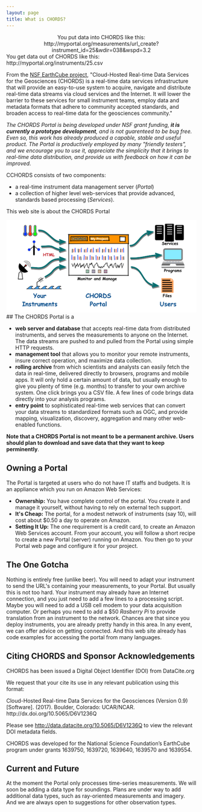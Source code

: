 ```yaml
---
layout: page
title: What is CHORDS?
---
```


<div class="well" style="text-align: center;">
  You put data into CHORDS like this:<br/>http://myportal.org/measurements/url_create?instrument_id=25&wdir=038&wspd=3.2
</div>

<div class="well">
  You get data out of CHORDS like this:<br/>http://myportal.org/instruments/25.csv
</div>

From the [NSF EarthCube project](http://earthcube.org/group/chords), "Cloud-Hosted Real-time Data Services for the Geosciences (CHORDS) is a real-time data services infrastructure that will provide an easy-to-use system to acquire, navigate and distribute real-time data streams via cloud services and the Internet. It will lower the barrier to these services for small instrument teams, employ data and metadata formats that adhere to community accepted standards, and broaden access to real-time data for the geosciences community."

*The CHORDS Portal is being developed under NSF grant funding, **it is currently a prototype development**, 
and is not guarenteed to be bug free.
Even so, this work has already produced a capable, stable and useful product. The Portal is productively 
employed by many "friendly testers", and we encourage you to use it, appreciate the simplicity that it brings
to real-time data distribution, and provide us with feedback on how it can be improved.*

CCHORDS consists of two components: 

* a real-time instrument data management server (_Portal_)
* a collection of higher level web-services that provide advanced, standards based processing (_Services_).

<span class="badge center-block">This web site is about the CHORDS Portal</span>

<img  class="img-responsive" src="images/overview.png" alt="CHORDS Portal Cartoon" >
## The CHORDS Portal is a
 
* **web server and database** that accepts real-time data from distributed instruments, and serves 
the measurements to anyone on the Internet. The data streams are pushed to and pulled from the Portal using 
simple HTTP requests.
* **management tool** that allows you to monitor your remote instruments, insure correct operation, and maximize data collection.
* **rolling archive** from which scientists and analysts can easily fetch the data in
real-time, delivered directly to browsers, programs and mobile apps. It will only hold a
certain amount of data, but usually enough to give you plenty of time (e.g. months) to 
transfer to your own archive system. One click brings you a CSV file. A few lines of code brings data directly into your analysis programs.
* **entry point** to sophisticated real-time web services that can convert your data streams to
standardized formats such as OGC, and provide mapping, visualization, discovery, aggregation and 
many other web-enabled functions. 

**Note that a CHORDS Portal is not meant to be a permanent archive. Users should plan to download and save data that they
want to keep perminently**.

## Owning a Portal

The Portal is targeted at users who do not have IT staffs and budgets. It is an appliance which you 
run on Amazon Web Services:

* **Ownership:** You have complete control of the portal. You create it and manage it yourself, without
having to rely on external tech support.
* **It's Cheap:** The portal, for a modest network of instruments (say 10), will cost about $0.50 a day to operate
on Amazon.
* **Setting It Up:** The one requirement is a credit card, to create an Amazon Web Services account. From
your account, you will follow a short recipe to create a new Portal (server) running on Amazon. 
You then go to your Portal web page and configure it for your project.

## The One Gotcha

Nothing is entirely free (unlike beer). You will need to adapt your instrument to send the URL's containing
your measurements, to your Portal. But usually this is not too hard. Your instrument may already 
have an Internet connection, and you just need to add a few lines to a processing script. Maybe you will need to
add a USB cell modem to your data acquisition computer. Or perhaps you need to add a $50 _Rasberry Pi_ to provide 
translation from an instrument to the network. Chances are that since you deploy instruments, you are already 
pretty handy in this area. In any event, we can offer advice on getting connected. And this web site already has
code examples for accessing the portal from many languages.

## Citing CHORDS and Sponsor Acknowledgements

CHORDS has been issued a Digital Object Identifier (DOI) from DataCite.org

We request that your cite its use in any relevant publication using this format:

<div class="well" style="text-align: left;">
  Cloud-Hosted Real-time Data Services for the Geosciences (Version 0.9) [Software]. (2017). Boulder, Colorado: UCAR/NCAR. http://dx.doi.org/10.5065/D6V1236Q
</div>

Please see http://data.datacite.org/10.5065/D6V1236Q to view the relevant DOI metadata fields.

CHORDS was developed for the National Science Foundation’s EarthCube program under grants 1639750, 1639720, 1639640, 1639570 and 1639554.

## Current and Future

At the moment the Portal only processes time-series measurements. We will soon be adding a data type for
soundings. Plans are under way to add additional data types, such as ray-oriented measurements and imagery.
And we are always open to suggestions for other observation types.

